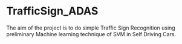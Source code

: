 # TrafficSign_ADAS
The aim of the project is to do simple Traffic Sign Recognition using preliminary Machine learning technique of SVM in Self Driving Cars.
